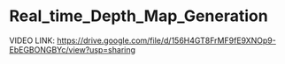 # Real_time_Depth_Map_Generation

VIDEO LINK: https://drive.google.com/file/d/156H4GT8FrMF9fE9XNOp9-EbEGBONGBYc/view?usp=sharing
